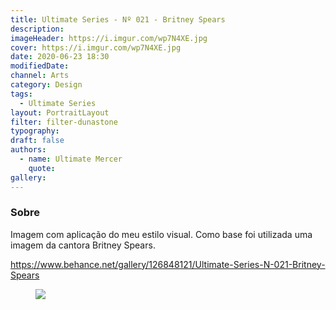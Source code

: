 ```yaml
---
title: Ultimate Series - Nº 021 - Britney Spears
description:
imageHeader: https://i.imgur.com/wp7N4XE.jpg
cover: https://i.imgur.com/wp7N4XE.jpg
date: 2020-06-23 18:30
modifiedDate:
channel: Arts
category: Design
tags:
  - Ultimate Series
layout: PortraitLayout
filter: filter-dunastone
typography:
draft: false
authors:
  - name: Ultimate Mercer
    quote:
gallery:
---
```


### Sobre

Imagem com aplicação do meu estilo visual. Como base foi utilizada uma imagem da cantora Britney Spears.

https://www.behance.net/gallery/126848121/Ultimate-Series-N-021-Britney-Spears

<figure>
<img src="https://i.imgur.com/wp7N4XE.jpg" className="max-w-none mx-auto block"/>
</figure>
